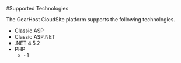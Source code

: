 #Supported Technologies

The GearHost CloudSite platform supports the following technologies.

* Classic ASP
* Classic ASP.NET
* .NET 4.5.2
* PHP
  * ⋅⋅1
